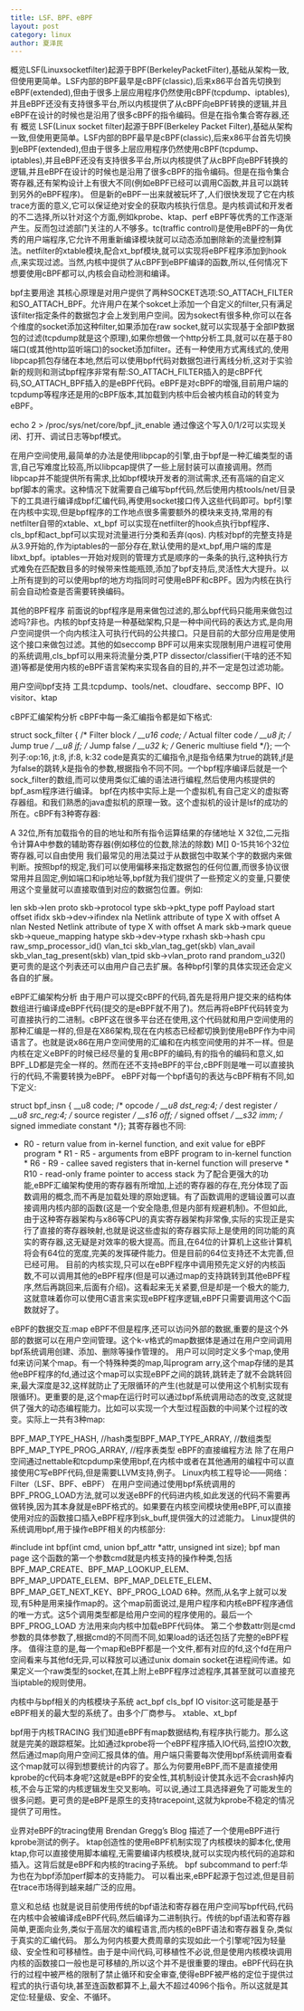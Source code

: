 ```yaml
---
title: LSF、BPF、eBPF
layout: post
category: linux
author: 夏泽民
---
```

<!-- more -->
概览LSF(Linuxsocketfilter)起源于BPF(BerkeleyPacketFilter),基础从架构一致,但使用更简单。LSF内部的BPF最早是cBPF(classic),后来x86平台首先切换到eBPF(extended),但由于很多上层应用程序仍然使用cBPF(tcpdump、iptables),并且eBPF还没有支持很多平台,所以内核提供了从cBPF向eBPF转换的逻辑,并且eBPF在设计的时候也是沿用了很多cBPF的指令编码。但是在指令集合寄存器,还有
概览
LSF(Linux socket filter)起源于BPF(Berkeley Packet Filter),基础从架构一致,但使用更简单。LSF内部的BPF最早是cBPF(classic),后来x86平台首先切换到eBPF(extended),但由于很多上层应用程序仍然使用cBPF(tcpdump、iptables),并且eBPF还没有支持很多平台,所以内核提供了从cBPF向eBPF转换的逻辑,并且eBPF在设计的时候也是沿用了很多cBPF的指令编码。但是在指令集合寄存器,还有架构设计上有很大不同(例如eBPF已经可以调用C函数,并且可以跳转到另外的eBPF程序)。
但是新的eBPF一出来就被玩坏了,人们很快发现了它在内核trace方面的意义,它可以保证绝对安全的获取内核执行信息。是内核调试和开发者的不二选择,所以针对这个方面,例如kprobe、ktap、perf eBPF等优秀的工作逐渐产生。反而包过滤部门关注的人不够多。tc(traffic controll)是使用eBPF的一角优秀的用户端程序,它允许不用重新编译模块就可以动态添加删除新的流量控制算法。netfilter的xtable模块,配合xt_bpf模块,就可以实现将eBPF程序添加到hook点,来实现过滤。当然,内核中提供了从cBPF到eBPF编译的函数,所以,任何情况下想要使用cBPF都可以,内核会自动检测和编译。

bpf主要用途
其核心原理是对用户提供了两种SOCKET选项:SO_ATTACH_FILTER和SO_ATTACH_BPF。允许用户在某个sokcet上添加一个自定义的filter,只有满足该filter指定条件的数据包才会上发到用户空间。因为sokect有很多种,你可以在各个维度的socket添加这种filter,如果添加在raw socket,就可以实现基于全部IP数据包的过滤(tcpdump就是这个原理),如果你想做一个http分析工具,就可以在基于80端口(或其他http监听端口)的socket添加filter。还有一种使用方式离线式的,使用libpcap抓包存储在本地,然后可以使用bpf代码对数据包进行离线分析,这对于实验新的规则和测试bpf程序非常有帮:SO_ATTACH_FILTER插入的是cBPF代码,SO_ATTACH_BPF插入的是eBPF代码。eBPF是对cBPF的增强,目前用户端的tcpdump等程序还是用的cBPF版本,其加载到内核中后会被内核自动的转变为eBPF。

echo 2 > /proc/sys/net/core/bpf_jit_enable
通过像这个写入0/1/2可以实现关闭、打开、调试日志等bpf模式。

在用户空间使用,最简单的办法是使用libpcap的引擎,由于bpf是一种汇编类型的语言,自己写难度比较高,所以libpcap提供了一些上层封装可以直接调用。然而libpcap并不能提供所有需求,比如bpf模块开发者的测试需求,还有高端的自定义bpf脚本的需求。这种情况下就需要自己编写bpf代码,然后使用内核tools/net/目录下的工具进行编译成bpf汇编代码,再使用socket接口传入这些代码即可。bpf引擎在内核中实现,但是bpf程序的工作地点很多需要额外的模块来支持,常用的有netfilter自带的xtable、xt_bpf 可以实现在netfilter的hook点执行bpf程序、cls_bpf和act_bpf可以实现对流量进行分类和丢弃(qos).
内核对bpf的完整支持是从3.9开始的,作为iptables的一部分存在,默认使用的是xt_bpf,用户端的库是libxt_bpf。iptables一开始对规则的管理方式是顺序的一条条的执行,这种执行方式难免在匹配数目多的时候带来性能瓶颈,添加了bpf支持后,灵活性大大提升。以上所有提到的可以使用bpf的地方均指同时可使用eBPF和cBPF。因为内核在执行前会自动检查是否需要转换编码。

其他的BPF程序
前面说的bpf程序是用来做包过滤的,那么bpf代码只能用来做包过滤吗?非也。内核的bpf支持是一种基础架构,只是一种中间代码的表达方式,是向用户空间提供一个向内核注入可执行代码的公共接口。只是目前的大部分应用是使用这个接口来做包过滤。其他的如seccomp BPF可以用来实现限制用户进程可使用的系统调用,cls_bpf可以用来将流量分类,PTP dissector/classifier(干啥的还不知道)等都是使用内核的eBPF语言架构来实现各自的目的,并不一定是包过滤功能。

用户空间bpf支持
工具:tcpdump、tools/net、cloudfare、seccomp BPF、IO visitor、ktap

cBPF汇编架构分析
cBPF中每一条汇编指令都是如下格式:

struct sock_filter { /* Filter block */ __u16 code; /* Actual filter code */ __u8 jt; /* Jump true */ __u8 jf; /* Jump false */ __u32 k; /* Generic multiuse field */};
一个列子:op:16, jt:8, jf:8, k:32
code是真实的汇编指令,jt是指令结果为true的跳转,jf是为false的跳转,k是指令的参数,根据指令不同不同。一个bpf程序编译后就是一个sock_filter的数组,而可以使用类似汇编的语法进行编程,然后使用内核提供的bpf_asm程序进行编译。
bpf在内核中实际上是一个虚拟机,有自己定义的虚拟寄存器组。和我们熟悉的java虚拟机的原理一致。这个虚拟机的设计是lsf的成功的所在。cBPF有3种寄存器:

A 32位,所有加载指令的目的地址和所有指令运算结果的存储地址 X 32位,二元指令计算A中参数的辅助寄存器(例如移位的位数,除法的除数) M[] 0-15共16个32位寄存器,可以自由使用
我们最常见的用法莫过于从数据包中取某个字的数据内来做判断。按照bpf的规定,我们可以使用偏移来指定数据包的任何位置,而很多协议很常用并且固定,例如端口和ip地址等,bpf就为我们提供了一些预定义的变量,只要使用这个变量就可以直接取值到对应的数据包位置。例如:

len skb->len proto skb->protocol type skb->pkt_type poff Payload start offset ifidx skb->dev->ifindex nla Netlink attribute of type X with offset A nlan Nested Netlink attribute of type X with offset A mark skb->mark queue skb->queue_mapping hatype skb->dev->type rxhash skb->hash cpu raw_smp_processor_id() vlan_tci skb_vlan_tag_get(skb) vlan_avail skb_vlan_tag_present(skb) vlan_tpid skb->vlan_proto rand prandom_u32()
更可贵的是这个列表还可以由用户自己去扩展。各种bpf引擎的具体实现还会定义各自的扩展。

eBPF汇编架构分析
由于用户可以提交cBPF的代码,首先是将用户提交来的结构体数组进行编译成eBPF代码(提交的是eBPF就不用了)。然后再将eBPF代码转变为可直接执行的二进制。cBPF这在很多平台还在使用,这个代码就和用户空间使用的那种汇编是一样的,但是在X86架构,现在在内核态已经都切换到使用eBPF作为中间语言了。也就是说x86在用户空间使用的汇编和在内核空间使用的并不一样。但是内核在定义eBPF的时候已经尽量的复用cBPF的编码,有的指令的编码和意义,如BPF_LD都是完全一样的。然而在还不支持eBPF的平台,cBPF则是唯一可以直接执行的代码,不需要转换为eBPF。
eBPF对每一个bpf语句的表达与cBPF稍有不同,如下定义:

struct bpf_insn { __u8 code; /* opcode */ __u8 dst_reg:4; /* dest register */ __u8 src_reg:4; /* source register */ __s16 off; /* signed offset */ __s32 imm; /* signed immediate constant */};
其寄存器也不同:

* R0 - return value from in-kernel function, and exit value for eBPF program * R1 - R5 - arguments from eBPF program to in-kernel function * R6 - R9 - callee saved registers that in-kernel function will preserve * R10 - read-only frame pointer to access stack
为了配合更强大的功能,eBPF汇编架构使用的寄存器有所增加,上述的寄存器的存在,充分体现了函数调用的概念,而不再是加载处理的原始逻辑。有了函数调用的逻辑设置可以直接调用内核内部的函数(这是一个安全隐患,但是内部有规避机制)。不但如此,由于这种寄存器架构与x86等CPU的真实寄存器架构非常像,实际的实现正是实行了直接的寄存器映射,也就是说这些虚拟的寄存器实际上是使用的同功能的真实的寄存器,这无疑是对效率的极大提高。而且,在64位的计算机上这些计算机将会有64位的宽度,完美的发挥硬件能力。但是目前的64位支持还不太完善,但已经可用。
目前的内核实现,只可以在eBPF程序中调用预先定义好的内核函数,不可以调用其他的eBPF程序(但是可以通过map的支持跳转到其他eBPF程序,然后再跳回来,后面有介绍)。这看起来无关紧要,但是却是一个极大的能力,这就意味着你可以使用C语言来实现eBPF程序逻辑,eBPF只需要调用这个C函数就好了。

eBPF的数据交互:map
eBPF不但是程序,还可以访问外部的数据,重要的是这个外部的数据可以在用户空间管理。这个k-v格式的map数据体是通过在用户空间调用bpf系统调用创建、添加、删除等操作管理的。
用户可以同时定义多个map,使用fd来访问某个map。有一个特殊种类的map,叫program arry,这个map存储的是其他eBPF程序的fd,通过这个map可以实现eBPF之间的跳转,跳转走了就不会跳转回来,最大深度是32,这样就防止了无限循环的产生(也就是可以使用这个机制实现有限循环)。更重要的是,这个map在运行时可以通过bpf系统调用动态的改变,这就提供了强大的动态编程能力。比如可以实现一个大型过程函数的中间某个过程的改变。实际上一共有3种map:

BPF_MAP_TYPE_HASH, //hash类型BPF_MAP_TYPE_ARRAY, //数组类型BPF_MAP_TYPE_PROG_ARRAY, //程序表类型 eBPF的直接编程方法
除了在用户空间通过nettable和tcpdump来使用bpf,在内核中或者在其他通用的编程中可以直接使用C写eBPF代码,但是需要LLVM支持,例子。
Linux内核工程导论――网络：Filter（LSF、BPF、eBPF）
在用户空间通过使用bpf系统调用的BPF_PROG_LOAD方法,就可以发送eBPF的代码进内核,如此发送的代码不需要再做转换,因为其本身就是eBPF格式的。如果要在内核空间模块使用eBPF,可以直接使用对应的函数接口插入eBPF程序到sk_buff,提供强大的过滤能力。
Linux提供的系统调用bpf,用于操作eBPF相关的内核部分:

#include int bpf(int cmd, union bpf_attr *attr, unsigned int size);
bpf man page
这个函数的第一个参数cmd就是内核支持的操作种类,包括BPF_MAP_CREATE、BPF_MAP_LOOKUP_ELEM、BPF_MAP_UPDATE_ELEM、BPF_MAP_DELETE_ELEM、BPF_MAP_GET_NEXT_KEY、BPF_PROG_LOAD 6种。然而,从名字上就可以发现,有5种是用来操作map的。这个map前面说过,是用户程序和内核eBPF程序通信的唯一方式。这5个调用类型都是给用户空间的程序使用的。最后一个BPF_PROG_LOAD 方法用来向内核中加载eBPF代码体。
第二个参数attr则是cmd参数的具体参数了,根据cmd的不同而不同,如果load的话还包括了完整的eBPF程序。
值得注意的是,每一个map和eBPF都是一个文件,都有对应的fd,这个fd在用户空间看来与其他fd无异,可以释放可以通过unix domain socket在进程间传递。如果定义一个raw类型的socket,在其上附上eBPF程序过滤程序,其甚至就可以直接充当iptable的规则使用。

内核中与bpf相关的内核模块子系统
act_bpf
cls_bpf
IO visitor:这可能是基于eBPF相关的最大型的系统了。由多个厂商参与。
xtable、xt_bpf

bpf用于内核TRACING
我们知道eBPF有map数据结构,有程序执行能力。那么这就是完美的跟踪框架。比如通过kprobe将一个eBPF程序插入IO代码,监控IO次数,然后通过map向用户空间汇报具体的值。用户端只需要每次使用bpf系统调用查看这个map就可以得到想要统计的内容了。那么为何要用eBPF,而不是直接使用kprobe的c代码本身呢?这就是eBPF的安全性,其机制设计使其永远不会crash掉内核,不会与正常的内核逻辑发生交叉影响。可以说,通过工具选择避免了可能发生的很多问题。更可贵的是eBPF是原生的支持tracepoint,这就为kprobe不稳定的情况提供了可用性。

业界对eBPF的tracing使用
Brendan Gregg’s Blog 描述了一个使用eBPF进行kprobe测试的例子。
ktap创造性的使用eBPF机制实现了内核模块的脚本化,使用ktap,你可以直接使用脚本编程,无需要编译内核模块,就可以实现内核代码的追踪和插入。这背后就是eBPF和内核的tracing子系统。
bpf subcommand to perf:华为也在为bpf添加perf脚本的支持能力。
可以看出来,eBPF起源于包过滤,但是目前在trace市场得到越来越广泛的应用。

意义和总结
也就是说目前使用传统的bpf语法和寄存器在用户空间写bpf代码,代码在内核中会被编译成eBPF代码,然后编译为二进制执行。传统的bpf语法和寄存器简单,更面向业务,类似于高层次的编程语言,而内核的eBPF语法和寄存器复杂,类似于真实的汇编代码。
那么为何内核要大费周章的实现如此一个引擎呢?因为轻量级、安全性和可移植性。由于是中间代码,可移植性不必说,但是使用内核模块调用内核的函数接口一般也是可移植的,所以这个并不是很重要的理由。eBPF代码在执行的过程中被严格的限制了禁止循环和安全审查,使得eBPF被严格的定位于提供过程式的执行语句块,甚至连函数都算不上,最大不超过4096个指令。所以这就是其定位:轻量级、安全、不循环。
